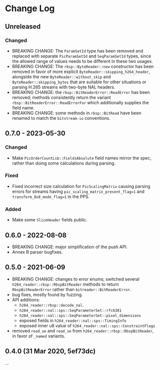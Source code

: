 # Change Log

## Unreleased

### Changed

*   BREAKING CHANGE: The `ParamSetId` type has been removed and replaced with separate `PicParamSetId` and
    `SeqParamSetId` types, since the allowed range of values needs to be different in these two usages.
*   BREAKING CHANGE: The `rbsp::ByteReader::new` constructor has been removed in favor of more explicit
    `ByteReader::skipping_h264_header`, alongside the new `ByteReader::without_skip` and `ByteReader::skipping_bytes`
    that are suitable for other situations or parsing H.265 streams with two-byte NAL headers.
*   BREAKING CHANGE: the `rbsp::BitReaderError::ReadError` has been removed; methods consistently return
    the variant `rbsp::BitReaderError::ReadErrorFor` which additionally supplies the field name.
*   BREAKING CHANGE: some methods in `rbsp::BitRead` have been renamed to match the `bitstream-io` conventions.

## 0.7.0 - 2023-05-30

### Changed
*   Make `PicOrderCountLsb::FieldsAbsolute` field names mirror the spec, rather than doing some calculations during
    parsing.

### Fixed
*   Fixed incorrect size calculation for `PicScalingMatrix` causing parsing errors for streams having
    `pic_scaling_matrix_present_flag=1` and `transform_8x8_mode_flag=1` in the PPS.

### Added
*   Make some `SliceHeader` fields public.

## 0.6.0 - 2022-08-08

*   BREAKING CHANGE: major simplification of the push API.
*   Annex B parser bugfixes.

## 0.5.0 - 2021-06-09

*   BREAKING CHANGE: changes to error enums; switched several
    `h264_reader::rbsp::RbspBitReader` methods to return `RbspBitReaderError`
    rather than `bitreader::BitReaderError`.
*   bug fixes, mostly found by fuzzing.
*   API additions:
    *   `h264_reader::rbsp::decode_nal`.
    *   `h264_reader::nal::sps::SeqParameterSet::rfc6381`
    *   `h264_reader::nal::sps::SeqParameterSet::pixel_dimensions`
    *   exposed fields in `h264_reader::nal::sps::TimingInfo`
    *   exposed inner u8 value of `h264_reader::nal::sps::ConstraintFlags`
*   removed `read_ue` and `read_se` from
    `h264_reader::rbsp::RbspBitReader`, in favor of `_named` variants.

## 0.4.0 (31 Mar 2020, 5ef73dc)

...
